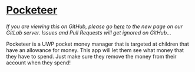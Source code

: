# [Pocketeer](https://code.ultz.ml/Ultz/Pocketeer)

_If you are viewing this on GitHub, please go [here](https://code.ultz.ml/Ultz/Pocketeer) to the new page on our GitLab server. Issues and Pull Requests will get ignored on GitHub..._

Pocketeer is a UWP pocket money manager that is targeted at children that have an allowance for money. This app will let them see what money that they have to spend. Just make sure they remove the money from their account when they spend!
